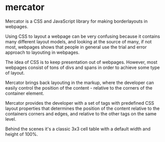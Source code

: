 mercator
========
Mercator is a CSS and JavaScript library for making borderlayouts in webpages.

Using CSS to layout a webpage can be very confusing because it contains many different layout models, and looking at the source of many, if not most, webpages shows that people in general use the trial and error approach to layouting in webpages.

The idea of CSS is to keep presentation out of webpages.  However, most webpages consist of tons of divs and spans in order to achieve some type of layout.

Mercator brings back layouting in the markup, where the developer can easily control the position of the content - relative to the corners of the container element.

Mercator provides the developer with a set of tags with predefined CSS layout properties that determines the position of the content relative to the containers corners and edges, and relative to the other tags on the same level.

Behind the scenes it's a classic 3x3 cell table with a default width and height of 100%.
